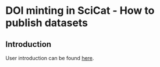 # DOI minting in SciCat - How to publish datasets

## Introduction
User introduction can be found [here](../doisIntro.md).





